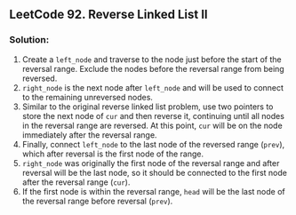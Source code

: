 ## LeetCode 92. Reverse Linked List II

### Solution:
1. Create a `left_node` and traverse to the node just before the start of the reversal range. Exclude the nodes before the reversal range from being reversed.
2. `right_node` is the next node after `left_node` and will be used to connect to the remaining unreversed nodes.
3. Similar to the original reverse linked list problem, use two pointers to store the next node of `cur` and then reverse it, continuing until all nodes in the reversal range are reversed. At this point, `cur` will be on the node immediately after the reversal range.
4. Finally, connect `left_node` to the last node of the reversed range (`prev`), which after reversal is the first node of the range.
5. `right_node` was originally the first node of the reversal range and after reversal will be the last node, so it should be connected to the first node after the reversal range (`cur`).
6. If the first node is within the reversal range, `head` will be the last node of the reversal range before reversal (`prev`).